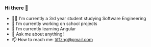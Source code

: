 ### Hi there 👋

-  👩‍💻  I'm currently a 3rd year student studying Software Engineering
- 🔭  I’m currently working on school projects
- 🌱  I’m currently learning Angular
- 💬  Ask me about anything!
- 📫  How to reach me: tiffzng@gmail.com
